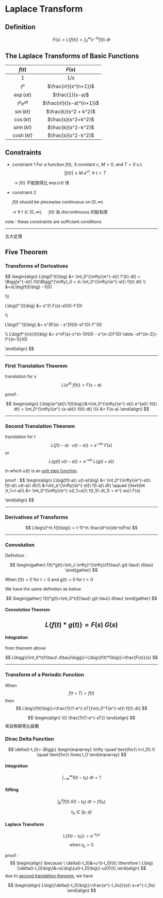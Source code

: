 # Laplace Transform

## Definition

$$F(s) = L\big\{f(t)\big\} = \int_{0}^{\infty}{e^{-st}f(t)\ dt} 
$$

## The Laplace Transforms of Basic Functions

$\qquad f(t)\qquad$  | $\qquad F(s)\qquad$
:-----:|:---------:
$1$ |$1/s$
$t^n$ | $\frac{n!}{s^{n+1}}$
$\exp{(at)}$ | $\frac{1}{s-a}$
$t^ne^{at}$|$\frac{n!}{(s-a)^{n+1}}$
$\sin{(kt)}$ | $\frac{k}{s^2 + k^2}$
$\cos{(kt)}$ | $\frac{s}{s^2+k^2}$
$\sinh{(kt)}$ | $\frac{k}{s^2-k^2}$
$\cosh{(kt)}$ | $\frac{s}{s^2-k^2}$

## Constraints

+ constraint 1
	For a function $f(t)$, $\exists$ constant $c$, $M > 0$, and $T>0$
	s.t.
	$$|f(t)| \leq M\ e^{ct}, \ \forall \ t > T 
	$$
	
	$\rightarrow f(t)$ 不能跑得比 $\exp {(ct)}$ 快

+ constraint 2

	$f(t)$ should be piecewise continuous on $[0, \infty)$
	
	$\rightarrow\ \forall \ t \in [0, \infty)$,  $\quad f(t)$ 為 discontinuous 的點有限
	
note : these constraints are sufficient conditions


---

五大定理

## Five Theorem

### Transforms of Derivatives

$$
\begin{align}
L\big\{f'(t)\big\} &= \int_0^{\infty}{e^{-st}\ f'(t)\ dt} = \Bigg[e^{-st}\ f(t)\Bigg]^{\infty}_0 + s\ \int_0^{\infty}{e^{-st}\ f(t)\ dt} \\\\
&=sL\big\{f(t)\big\} - f(0)

\\\\\\

L\big\{f''(t)\big\} &= s^2\ F(s)-sf(0)-f'(0)

\\\\

L\big\{f'''(t)\big\} &= s^3F(s) - s^2f(0)-sf'(0)-f''(0)

\\\\
L\big\{f^{(n)}(t)\big\} &= s^nF(s)-s^{n-1}f(0) - s^{n-2}f'(0)-\dots -sf^{(n-2)}-f^{(n-1)}(0)

\end{align}
$$

---
### First Translation Theorem
translation for $s$
$$
L\big\{e^{at}\ f(t)\big\}=F(s-a)
$$

proof : 

$$
\begin{align}
L\big\{e^{at}\ f(t)\big\}&=\int_0^{\infty}{e^{-st}\ e^{at}\ f(t)\ dt} = \int_0^{\infty}{e^{-(s-a)t}\ f(t)\ dt} 
\\\\
&= F(s-a)
\end{align}
$$

---
### Second Translation Theorem
translation for $t$
$$
L\big\{f(t-a)\cdot u(t-a)\big\} = e^{-as}\ F(s)
$$
or
$$
L\big\{g(t)\ u(t-a)\big\}=e^{-as}\ L\big\{g(t+a)\big\}
$$

in which $u(t)$ is an [unit step function](minority/Step%20Function.md).

proof : 
$$
\begin{align}
L\big\{f(t-a)\ u(t-a)\big\} &= \int_0^{\infty}{e^{-st}\ f(t-a)\ u(t-a)\ dt}\\\\
&=\int_a^{\infty}{e^{-st}\ f(t-a)\ dt} 
\qquad (\text{let }t_1=t-a)\\\\
&= \int_0^{\infty}{e^{-s(t_1+a)}\ f(t_1)\ dt_1} = e^{-as}\ F(s)

\end{align}
$$


---

### Derivatives of Transforms

$$
L\big\{t^n\ f(t)\big\} = (-1)^n\ \frac{d^n}{ds^n}F(s)
$$

---

### Convolution

Definition :

$$
\begin{gather}
f(t)*g(t)=\int_{-\infty}^{\infty}{f(\tau)\ g(t-\tau)\ d\tau}
\end{gather}
$$

When  $f(t)=0$ for $t<0$ and $g(t)=0$ for  $t<0$

We have the same definition as below.

$$
\begin{gather}
f(t)*g(t)=\int_0^t{f(\tau)\ g(t-\tau)\ d\tau}
\end{gather}
$$

#### Convolution Theorem

$$
L\big\{f(t)*g(t)\big\}=F(s)\ G(s)
$$
---

#### Integration

from theorem above

$$
L\bigg\{\int_0^t{f(\tau)\ d\tau}\bigg\}=L\big\{f(t)*1\big\}=\frac{F(s)}{s}
$$

---

### Transform of a Periodic Function

When
$$f(t+T)=f(t)$$
then
$$
L\big\{f(t)\big\}=\frac{1}{1-e^{-sT}}\int_0^T{e^{-st}\ f(t)\ dt}
$$

$$
\begin{align}
\\\\
\frac{1}{1-e^{-sT}}
\end{align}
$$
來自無窮等比級數


### Dirac Delta Function

$$
\delta(t-t_0)= \Bigg\{
\begin{eqnarray}
\infty \quad \text{for}\ t=t_0\\
0 \quad \text{for}\ t\neq t_0
\end{eqnarray}
$$

#### Integration

$$\int_{-\infty}^{\infty}{\delta (t-t_0)\ dt}=1$$

#### Sifting

$$
\int_p^q{f(t)\ \delta (t-t_0)\ dt}=f(t_0)
$$


$$t_0 \in [p,q]$$

#### Laplace Transform

$$
L\big\{\delta (t-t_0)\big\}=e^{-t_0s
}
$$
$$
\text{when}\ t_0 >0
$$

proof : 
$$
\begin{align}
\because \ \delta(t-t_0)&=u'(t-t_0)\\\\
\therefore \ L\big\{\delta(t-t_0)\big\}&=sL\big\{u(t-t_0)\big\}-u(0)\\\\
\end{align}
$$
due to [second translation theorem](<#Second Translation Theorem>), we have

$$
\begin{align}
L\big\{\delta(t-t_0)\big\}=\frac{e^{-t_0s}}{s}\ s=e^{-t_0s}
\end{align}
$$

